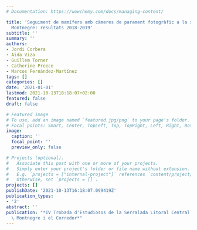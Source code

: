 ```yaml
---
# Documentation: https://wowchemy.com/docs/managing-content/

title: 'Seguiment de mamífers amb càmeres de parament fotogràfic a la serralada del
  Montnegre: resultats 2018-2019'
subtitle: ''
summary: ''
authors:
- Jordi Corbera
- Aida Viza
- Guillem Torner
- Catherine Preece
- Marcos Fernández‐Martínez
tags: []
categories: []
date: '2021-01-01'
lastmod: 2021-10-13T18:18:07+02:00
featured: false
draft: false

# Featured image
# To use, add an image named `featured.jpg/png` to your page's folder.
# Focal points: Smart, Center, TopLeft, Top, TopRight, Left, Right, BottomLeft, Bottom, BottomRight.
image:
  caption: ''
  focal_point: ''
  preview_only: false

# Projects (optional).
#   Associate this post with one or more of your projects.
#   Simply enter your project's folder or file name without extension.
#   E.g. `projects = ["internal-project"]` references `content/project/deep-learning/index.md`.
#   Otherwise, set `projects = []`.
projects: []
publishDate: '2021-10-13T16:18:07.099419Z'
publication_types:
- '2'
abstract: ''
publication: "*IV Trobada d'Estudiosos de la Serralada Litoral Central i VIII del\
  \ Montnegre i el Corredor*"
---
```

